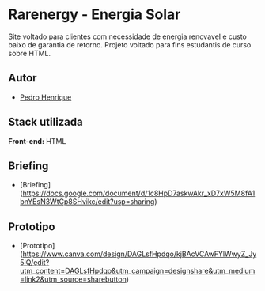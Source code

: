 # Rarenergy - Energia Solar

Site voltado para clientes com necessidade de energia renovavel e custo baixo de garantia de retorno.
Projeto voltado para fins estudantis de curso sobre HTML.

## Autor

- [Pedro Henrique](https://github.com/peterbh1620)


## Stack utilizada

**Front-end:** HTML 

## Briefing

- [Briefing] (https://docs.google.com/document/d/1c8HpD7askwAkr_xD7xW5M8fA1bnYEsN3WtCp8SHvikc/edit?usp=sharing)

## Prototipo

- [Prototipo] (https://www.canva.com/design/DAGLsfHpdqo/kjBAcVCAwFYlWwyZ_Jy5lQ/edit?utm_content=DAGLsfHpdqo&utm_campaign=designshare&utm_medium=link2&utm_source=sharebutton)
